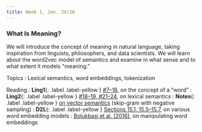 ```yaml
---
title: Week 1, Jan. 24/26
---
```


### What Is Meaning?

We will introduce the concept of meaning in natural language, taking inspiration from linguists, philosophers, and data
scientists. We will learn about the word2vec model of semantics and examine in what sense and to what extent it models
"meaning."

Topics
: Lexical semantics, word embeddings, tokenization

Reading
: **Ling1**{: .label .label-yellow } [\#7–16](https://www.morganclaypool.com/doi/abs/10.2200/S00493ED1V01Y201303HLT020),
on the concept of a “word”
: **Ling2**{: .label .label-yellow }
[\#18–19, \#21–24](https://www.morganclaypool.com/doi/abs/10.2200/S00935ED1V02Y201907HLT043), on lexical semantics
: **Notes**{: .label .label-yellow }
[on vector semantics](https://drive.google.com/file/d/16vWNLaCFEmnW2kxhsCGkd5OXPEMgKl7v/view?usp=share_link)
(skip-gram with negative sampling)
: **D2L**{: .label .label-yellow }
[Sections 15.1, 15.5–15.7](https://d2l.ai/chapter_natural-language-processing-pretraining/word2vec.html), on various 
word
embedding models
: [Bolukbasi et al. (2016)](https://arxiv.org/abs/1607.06520), on manipulating word embeddings